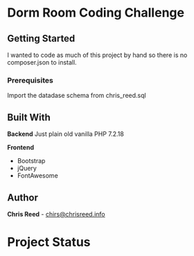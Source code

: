 # Dorm Room Coding Challenge


## Getting Started

I wanted to code as much of this project by hand so there is no composer.json to install. 

### Prerequisites

Import the datadase schema from chris_reed.sql

## Built With

**Backend**
Just plain old vanilla PHP 7.2.18

**Frontend**
- Bootstrap
- jQuery
- FontAwesome

## Author

**Chris Reed** - [chirs@chrisreed.info](mailto:chris@chrisreed.info)

# Project Status
